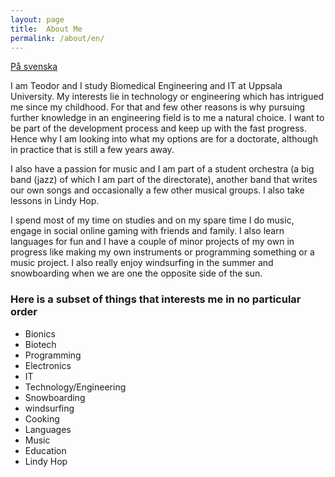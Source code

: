 ```yaml
---
layout: page
title:  About Me
permalink: /about/en/
---
```


[På svenska](https://teodorcarlsson.github.io/about/) 

I am Teodor and I study Biomedical Engineering and IT at Uppsala University. My interests lie in technology or engineering which has intrigued me since my childhood. For that and few other reasons is why pursuing further knowledge in an engineering field is to me a natural choice. I want to be part of the development process and keep up with the fast progress. Hence why I am looking into what my options are for a doctorate, although in practice that is still a few years away.

I also have a passion for music and I am part of a student orchestra (a big band (jazz) of which I am part of the directorate), another band that writes our own songs and occasionally a few other musical groups. I also take lessons in Lindy Hop.

I spend most of my time on studies and on my spare time I do music, engage in social online gaming with friends and family. I also learn languages for fun and I have a couple of minor projects of my own in progress like making my own instruments or programming something or a music project. I also really enjoy windsurfing in the summer and snowboarding when we are one the opposite side of the sun.

<div class="languages-container container-block">
<h3 class="container-block-title">Here is a subset of things that interests me in no particular order</h3>
<ul class="list-unstyled interests-list">
    <li>Bionics <span class="lang-desc"></span></li>
    <li>Biotech <span class="lang-desc"></span></li>
    <li>Programming <span class="lang-desc"></span></li>
    <li>Electronics <span class="lang-desc"></span></li>
    <li>IT <span class="lang-desc"></span></li>
    <li>Technology/Engineering <span class="lang-desc"></span></li>
    <li>Snowboarding <span class="lang-desc"></span></li>
    <li>windsurfing <span class="lang-desc"></span></li>
    <li>Cooking <span class="lang-desc"></span></li>
    <li>Languages <span class="lang-desc"></span></li>
    <li>Music <span class="lang-desc"></span></li>
    <li>Education <span class="lang-desc"></span></li>
    <li>Lindy Hop <span class="lang-desc"></span></li>
</ul>
</div><!--//interests-->